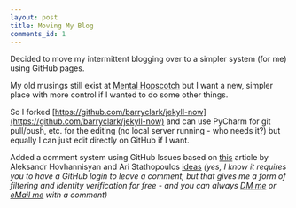```yaml
---
layout: post
title: Moving My Blog
comments_id: 1
---
```


Decided to move my intermittent blogging over to a simpler system (for me) using GitHub pages.

My old musings still exist at [Mental Hopscotch](https://stigmergist.blogspot.com/) but I want a new, simpler place with more control if I wanted to do some other things.

So I forked [https://github.com/barryclark/jekyll-now](https://github.com/barryclark/jekyll-now) and can use PyCharm for git pull/push, etc. for the editing (no local server running - who needs it?) but equally I can just edit directly on GitHub if I want.

Added a comment system using GitHub Issues based on [this](https://www.aleksandrhovhannisyan.com/blog/jekyll-comment-system-github-issues/) article by Aleksandr Hovhannisyan and Ari Stathopoulos [ideas](https://aristath.github.io/blog/static-site-comments-using-github-issues-api) 
*(yes, I know it requires you to have a GitHub login to leave a comment, but that gives me a form of filtering and identity verification for free - and you can always [DM me](https://twitter.com/messages/compose?recipient_id=170064729) or [eMail me](mailto:john@stigmergist.com) with a comment)*
